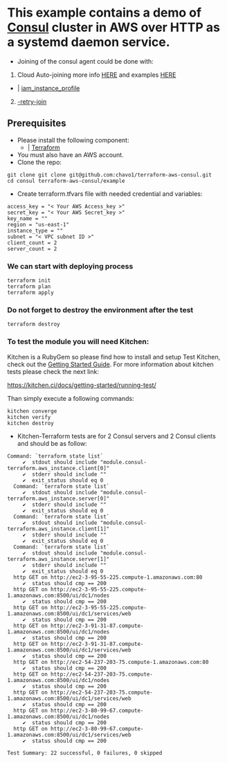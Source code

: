 # This example contains a demo of [Consul](https://www.consul.io/) cluster in AWS over HTTP as a systemd daemon service.
- Joining of the consul agent could be done with:
1. Cloud Auto-joining more info [HERE](https://www.consul.io/docs/agent/cloud-auto-join.html) and examples [HERE](https://github.com/hashicorp-modules/consul-auto-join-instance-role-aws)
  - | [iam_instance_profile](https://www.terraform.io/docs/providers/aws/r/instance.html#iam_instance_profile)
2. [-retry-join](https://www.consul.io/docs/agent/options.html#_retry_join)
## Prerequisites
- Please install the following component:
  - | [Terraform](https://www.terraform.io/)
- You must also have an AWS account. 
- Clone the repo:
```
git clone git clone git@github.com:chavo1/terraform-aws-consul.git
cd consul terraform-aws-consul/example
```
- Create terraform.tfvars file with needed credential and variables:
```
access_key = "< Your AWS Access_key >"
secret_key = "< Your AWS Secret_key >"
key_name = ""
region = "us-east-1"
instance_type = ""
subnet = "< VPC subnet ID >"
client_count = 2
server_count = 2
```
### We can start with deploying process
```
terraform init
terraform plan
terraform apply
```
### Do not forget to destroy the environment after the test
```
terraform destroy
```

### To test the module you will need Kitchen:

Kitchen is a RubyGem so please find how to install and setup Test Kitchen, check out the [Getting Started Guide](http://kitchen.ci/docs/getting-started/).
For more information about kitchen tests please check the next link:

https://kitchen.ci/docs/getting-started/running-test/

Than simply execute a following commands:
```
kitchen converge
kitchen verify
kitchen destroy
```
- Kitchen-Terraform tests are for 2 Consul servers and 2 Consul clients and should be as follow:
```
Command: `terraform state list`
     ✔  stdout should include "module.consul-terraform.aws_instance.client[0]"
     ✔  stderr should include ""
     ✔  exit_status should eq 0
  Command: `terraform state list`
     ✔  stdout should include "module.consul-terraform.aws_instance.server[0]"
     ✔  stderr should include ""
     ✔  exit_status should eq 0
  Command: `terraform state list`
     ✔  stdout should include "module.consul-terraform.aws_instance.client[1]"
     ✔  stderr should include ""
     ✔  exit_status should eq 0
  Command: `terraform state list`
     ✔  stdout should include "module.consul-terraform.aws_instance.server[1]"
     ✔  stderr should include ""
     ✔  exit_status should eq 0
  http GET on http://ec2-3-95-55-225.compute-1.amazonaws.com:80
     ✔  status should cmp == 200
  http GET on http://ec2-3-95-55-225.compute-1.amazonaws.com:8500/ui/dc1/nodes
     ✔  status should cmp == 200
  http GET on http://ec2-3-95-55-225.compute-1.amazonaws.com:8500/ui/dc1/services/web
     ✔  status should cmp == 200
  http GET on http://ec2-3-91-31-87.compute-1.amazonaws.com:8500/ui/dc1/nodes
     ✔  status should cmp == 200
  http GET on http://ec2-3-91-31-87.compute-1.amazonaws.com:8500/ui/dc1/services/web
     ✔  status should cmp == 200
  http GET on http://ec2-54-237-203-75.compute-1.amazonaws.com:80
     ✔  status should cmp == 200
  http GET on http://ec2-54-237-203-75.compute-1.amazonaws.com:8500/ui/dc1/nodes
     ✔  status should cmp == 200
  http GET on http://ec2-54-237-203-75.compute-1.amazonaws.com:8500/ui/dc1/services/web
     ✔  status should cmp == 200
  http GET on http://ec2-3-80-99-67.compute-1.amazonaws.com:8500/ui/dc1/nodes
     ✔  status should cmp == 200
  http GET on http://ec2-3-80-99-67.compute-1.amazonaws.com:8500/ui/dc1/services/web
     ✔  status should cmp == 200

Test Summary: 22 successful, 0 failures, 0 skipped
```
